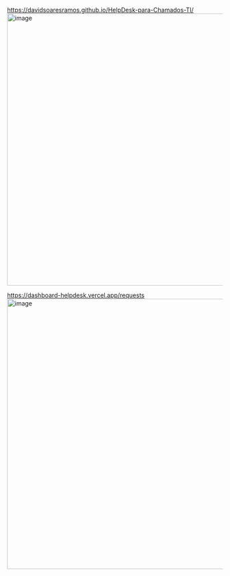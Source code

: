 
https://davidsoaresramos.github.io/HelpDesk-para-Chamados-TI/
<img width="1363" height="634" alt="image" src="https://github.com/user-attachments/assets/1a91e8b3-d16d-4dab-8e72-bba664e85f2a" />


https://dashboard-helpdesk.vercel.app/requests
<img width="1363" height="630" alt="image" src="https://github.com/user-attachments/assets/361836f1-c388-4ad4-9f3e-380ba6b5018f" />
